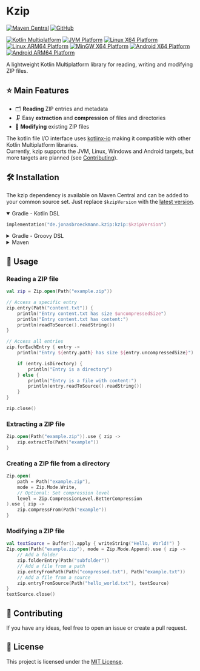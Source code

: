 # Kzip

[![Maven Central][kzip-maven-badge]][kzip-maven]
[![GitHub][kzip-license-badge]](LICENSE)

[![Kotlin Multiplatform][kotlin-multiplatform-badge]][kotlin-multiplatform]
[![JVM Platform][jvm-platform-badge]][kotlin-jvm]
[![Linux X64 Platform][linux-x64-platform-badge]][kotlin-native]
[![Linux ARM64 Platform][linux-arm64-platform-badge]][kotlin-native]
[![MinGW X64 Platform][mingw-x64-platform-badge]][kotlin-native]
[![Android X64 Platform][android-x64-platform-badge]][kotlin-native]
[![Android ARM64 Platform][android-arm64-platform-badge]][kotlin-native]

[kzip-maven-badge]: https://img.shields.io/maven-central/v/de.jonasbroeckmann.kzip/kzip?label=Latest
[kzip-license-badge]: https://img.shields.io/github/license/Jojo4GH/kzip?cacheSeconds=3600
[kotlin-multiplatform-badge]: https://img.shields.io/badge/Kotlin_Multiplatform-grey?logo=kotlin
[jvm-platform-badge]: https://img.shields.io/badge/Platform-JVM-4dbb5f
[linux-x64-platform-badge]: https://img.shields.io/badge/Native-Linux_X64-e082f3
[linux-arm64-platform-badge]: https://img.shields.io/badge/Native-Linux_ARM64-e082f3
[mingw-x64-platform-badge]: https://img.shields.io/badge/Native-MinGW_X64-e082f3
[android-x64-platform-badge]: https://img.shields.io/badge/Native-Android_X64-e082f3
[android-arm64-platform-badge]: https://img.shields.io/badge/Native-Android_ARM64-e082f3

[kzip-maven]: https://central.sonatype.com/artifact/de.jonasbroeckmann.kzip/kzip
[kotlin-multiplatform]: https://kotlinlang.org/docs/multiplatform.html
[kotlin-native]: https://kotlinlang.org/docs/native-overview.html
[kotlin-jvm]: https://kotlinlang.org/docs/jvm-get-started.html

A lightweight Kotlin Multiplatform library for reading, writing and modifying ZIP files.

## ⭐️ Main Features

- 🗂️ **Reading** ZIP entries and metadata
- 🗜️ Easy **extraction** and **compression** of files and directories
- 📝 **Modifying** existing ZIP files

The kotlin file I/O interface uses [kotlinx-io](https://github.com/Kotlin/kotlinx-io) making it compatible with other Kotlin Multiplatform libraries.  
Currently, kzip supports the JVM, Linux, Windows and Android targets, but more targets are planned (see [Contributing](#-contributing)).

## 🛠️ Installation

The kzip dependency is available on Maven Central and can be added to your common source set.
Just replace `$kzipVersion` with the [latest version](#kzip).

<details open>
<summary>Gradle - Kotlin DSL</summary>

```kotlin
implementation("de.jonasbroeckmann.kzip:kzip:$kzipVersion")
```
</details>

<details>
<summary>Gradle - Groovy DSL</summary>

```groovy
implementation "de.jonasbroeckmann.kzip:kzip:$kzipVersion"
```
</details>

<details>
<summary>Maven</summary>

```xml
<dependencies>
    <dependency>
        <groupId>de.jonasbroeckmann.kzip</groupId>
        <artifactId>kzip</artifactId>
        <version>$kzipVersion</version>
    </dependency>
</dependencies>
```
</details>

## 🚀 Usage

### Reading a ZIP file

```kotlin
val zip = Zip.open(Path("example.zip"))

// Access a specific entry
zip.entry(Path("content.txt")) {
    println("Entry content.txt has size $uncompressedSize")
    println("Entry content.txt has content:")
    println(readToSource().readString())
}

// Access all entries
zip.forEachEntry { entry ->
    println("Entry ${entry.path} has size ${entry.uncompressedSize}")

    if (entry.isDirectory) {
        println("Entry is a directory")
    } else {
        println("Entry is a file with content:")
        println(entry.readToSource().readString())
    }
}

zip.close()
```

### Extracting a ZIP file

```kotlin
Zip.open(Path("example.zip")).use { zip ->
    zip.extractTo(Path("example"))
}
```

### Creating a ZIP file from a directory

```kotlin
Zip.open(
    path = Path("example.zip"),
    mode = Zip.Mode.Write,
    // Optional: Set compression level
    level = Zip.CompressionLevel.BetterCompression
).use { zip ->
    zip.compressFrom(Path("example"))
}
```

### Modifying a ZIP file

```kotlin
val textSource = Buffer().apply { writeString("Hello, World!") }
Zip.open(Path("example.zip"), mode = Zip.Mode.Append).use { zip ->
    // Add a folder
    zip.folderEntry(Path("subfolder"))
    // Add a file from a path
    zip.entryFromPath(Path("compressed.txt"), Path("example.txt"))
    // Add a file from a source
    zip.entryFromSource(Path("hello_world.txt"), textSource)
}
textSource.close()
```

## 🚧 Contributing

If you have any ideas, feel free to open an issue or create a pull request.

## 📄 License

This project is licensed under the [MIT License](LICENSE).

